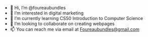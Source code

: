 - 👋 Hi, I’m @foureaubundles
- 👀 I’m interested in digital marketing
- 🌱 I’m currently learning CS50 Introduction to Computer Science
- 💞️ I’m looking to collaborate on creating webpages
- 📫 You can reach me via email at Foureaubundles@gmail.com

<!---
foureaubundles/foureaubundles is a ✨ special ✨ repository because its `README.md` (this file) appears on your GitHub profile.
You can click the Preview link to take a look at your changes.
--->
